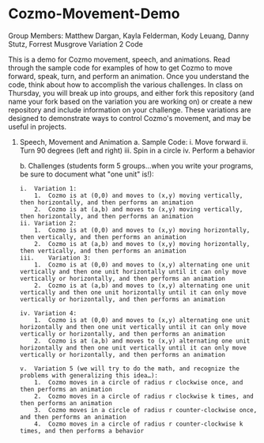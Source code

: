 # Cozmo-Movement-Demo

Group Members: Matthew Dargan, Kayla Felderman, Kody Leuang, Danny Stutz, Forrest Musgrove
Variation 2 Code

This is a demo for Cozmo movement, speech, and animations.  Read through the sample code for examples of how to get Cozmo to move forward, speak, turn, and perform an animation.  Once you understand the code, think about how to accomplish the various challenges.  In class on Thursday, you will break up into groups, and either fork this repository (and name your fork based on the variation you are working on) or create a new repository and include information on your challenge.  These variations are designed to demonstrate ways to control Cozmo's movement, and may be useful in projects.

1.	Speech, Movement and Animation
    a.	Sample Code:
        i.	Move forward
        ii.	Turn 90 degrees (left and right)
        iii.	Spin in a circle
        iv.	Perform a behavior
        
    b.	Challenges (students form 5 groups...when you write your programs, be sure to document what "one unit" is!):
    
        i.	Variation 1:
            1.  Cozmo is at (0,0) and moves to (x,y) moving vertically, then horizontally, and then performs an animation
            2.  Cozmo is at (a,b) and moves to (x,y) moving vertically, then horizontally, and then performs an animation
        ii. Variation 2:
            1.	Cozmo is at (0,0) and moves to (x,y) moving horizontally, then vertically, and then performs an animation
            2.	Cozmo is at (a,b) and moves to (x,y) moving horizontally, then vertically, and then performs an animation            
        iii.	Variation 3:
            1.	Cozmo is at (0,0) and moves to (x,y) alternating one unit vertically and then one unit horizontally until it can only move  vertically or horizontally, and then performs an animation
            2.	Cozmo is at (a,b) and moves to (x,y) alternating one unit vertically and then one unit horizontally until it can only move vertically or horizontally, and then performs an animation
            
        iv.	Variation 4:
            1.	Cozmo is at (0,0) and moves to (x,y) alternating one unit horizontally and then one unit vertically until it can only move vertically or horizontally, and then performs an animation
            2.	Cozmo is at (a,b) and moves to (x,y) alternating one unit horizontally and then one unit vertically until it can only move vertically or horizontally, and then performs an animation
            
        v.	Variation 5 (we will try to do the math, and recognize the problems with generalizing this idea…):
            1.	Cozmo moves in a circle of radius r clockwise once, and then performs an animation
            2.	Cozmo moves in a circle of radius r clockwise k times, and then performs an animation
            3.	Cozmo moves in a circle of radius r counter-clockwise once, and then performs an animation
            4.	Cozmo moves in a circle of radius r counter-clockwise k times, and then performs a behavior
